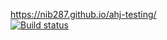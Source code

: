 https://nib287.github.io/ahj-testing/  
[![Build status](https://ci.appveyor.com/api/projects/status/ubbr8pd42wvv15ej?svg=true)](https://ci.appveyor.com/project/nib287/ahj-testing)